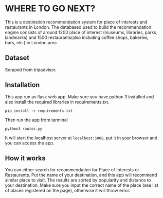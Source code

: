 # WHERE TO GO NEXT?
This is a destination recommendation system for place of interests and restaurants in London. The databased used to build the recommendation engine consists of around 1200 place of interest (museums, libraries, parks, landmarks) and 1500 restaurants(also including coffee shops, bakeries, bars, etc.) in London area.

## Dataset
Scraped from tripadvisor. 

## Installation
This app run as flask web app. Make sure you have python 3 installed and also install the required libraries in requirements.txt. 

```pip install -r requirements.txt```

Then run the app from terminal

```python3 routes.py```

It will start the localhost server at ```localhost:5000```, put it in your browser and you can access the app.

## How it works
You can either search for recommendation for Place of Interests or Restaurants. Put the name of your destination, and this app will recommend similar place to visit. The results are sorted by popularity and distance to your destination. Make sure you input the correct name of the place (see list of places registered on the page), otherwise it will throw error.
